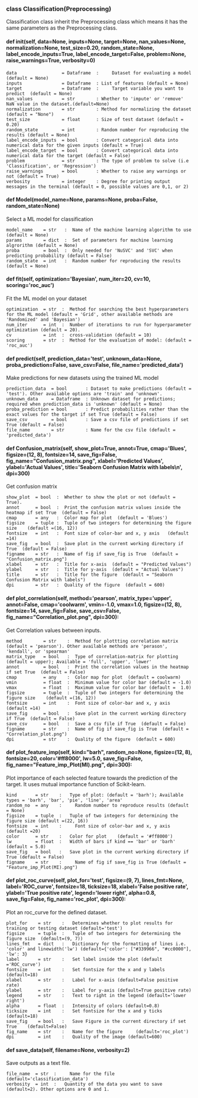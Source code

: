 ### class Classification(Preprocessing)

Classification class inherit the Preprocessing class which means it has the same parameters as the Preprocessing class.

#### def __init__(self, data=None, inputs=None, target=None, nan_values=None, normalization=None, test_size=0.20, random_state=None, label_encode_inputs=True, label_encode_target=False, problem=None, raise_warnings=True, verbosity=0)

````
data                 = Dataframe  : 	Dataset for evaluating a model  (default = None)
inputs               = Dataframe  :	List of features (default = None)
target               = Dataframe  : 	Target variable you want to predict  (default = None)
nan_values           = str        :	Whether to 'impute' or 'remove' NaN value in the dataset.(default=None)	
normalization        = str        :	Method for normalizing the dataset (default = "None")
test_size            = float      :	Size of test dataset (default = 0.20)
random_state         = int        :	Random number for reproducing the results (default = None)
label_encode_inputs  = bool       :	Convert categorical data into numerical data for the given inputs (default = True)
label_encode_target  = bool       :	Convert categorical data into numerical data for the target (default = False)
problem              = str        :	The type of problem to solve (i.e 'Classification', or 'Regression')
raise_warnings       = bool       :	Whether to raise any warnings or not (default = True)
verbosity            = integer    :	Degree for printing output messages in the terminal (default = 0, possible values are 0,1, or 2)

````


#### def Model(model_name=None, params=None, proba=False, random_state=None)

Select a ML model for classification

````
model_name    = str   :  Name of the machine learning algorithm to use (default = None)
params        = dict  :  Set of parameters for machine learning algrorithm (default = None)
proba         = bool  :  Only needed for 'NuSVC' and 'SVC' when predicting probability (default = False)
random_state  = int   :  Random number for reproducing the results (default = None)
````

#### def fit(self, optimization='Bayesian', num_iter=20, cv=10, scoring='roc_auc')

Fit the ML model on your dataset

````
optimization  = str  :	Method for searching the best hyperparameters for the ML model (default = 'Grid', other available methods are 'Randomized' and 'Bayesian')
num_iter      = int  :	Number of iterations to run for hyperparameter optimization (default = 20).
cv            = int  :	cross-validation (default = 10)
scoring       = str  :	Method for the evaluation of model: (default = 'roc_auc')
````

#### def predict(self, prediction_data='test', unknown_data=None, proba_prediction=False, save_csv=False, file_name='predicted_data')

Make predictions for new datasets using the trained ML model

````
prediction_data  = bool       :	Dataset to make predictions (default = 'test'). Other available options are 'train' and 'unknown'.
unknown_data     = Dataframe  :	Unknown dataset for predictions; required when prediction_data is 'unknown' (default = None)
proba_prediction = bool       :	Predict probabilities rather than the exact values for the target if set True (default = False)          
save_csv         = bool       :	Save a csv file of predictions if set True (default = False)
file_name        = str        :	Name for the csv file (default = 'predicted_data')
````

#### def Confusion_matrix(self, show_plot=True, annot=True, cmap='Blues', figsize=(12, 8), fontsize=14, save_fig=False, fig_name="Confusion_matrix.png", xlabel='Predicted Values', ylabel='Actual Values', title='Seaborn Confusion Matrix with labels\n', dpi=300)

Get confusion matrix

````
show_plot  = bool  :  Whether to show the plot or not (default = True).
annot      = bool  :  Print the confusion matrix values inside the heatmap if set True  (default = False)
cmap       = any   :  Color map for plot  (default = 'Blues')
figsize    = tuple :  Tuple of two integers for determining the figure size    (default =(16, 12))
fontsize   = int   :  Font size of color-bar and x, y axis   (default =14)
save_fig   = bool  :  Save plot in the current working directory if True  (default = False)
figname    = str   :  Name of fig if save_fig is True  (default = "Confusion_matrix.png")
xlabel     = str   :  Title for x-axis  (default = "Predicted Values")
ylabel     = str   :  Title for y-axis  (default = "Actual Values")
title      = str   :  Title for the figure  (default = "Seaborn Confusion Matrix with labels")
dpi        = str   :  Quality of the figure  (default = 600)
````

#### def plot_correlation(self, method='pearson', matrix_type='upper', annot=False, cmap='coolwarm', vmin=-1.0, vmax=1.0, figsize=(12, 8), fontsize=14, save_fig=False, save_csv=False, fig_name="Correlation_plot.png", dpi=300):

Get Correlation values between inputs.

````
method        = str    :  Method for plottting correlation matrix (default = 'pearson'). Other available methods are 'perason', 'kendall', or 'spearman'  
matrix_type   = bool   :  Type of correlation-matrix for plotting  (default = upper); Available = 'full', 'upper', 'lower'
annot         = bool   :  Print the correlation values in the heatmap if set True  (default = False)
cmap          = any    :  Color map for plot  (default = coolwarm)
vmin          = float  :  Minimum value for color bar (default = -1.0)
vmax          = float  :  Maximum value for color bar (default =  1.0)
figsize       = tuple  :  Tuple of two integers for determining the figure size    (default =(16, 12))
fontsize      = int    :  Font size of color-bar and x, y axis   (default =14)
save_fig      = bool   :  Save plot in the current working directory if True  (default = False)
save_csv      = bool   :  Save a csv file if True  (default = False)
figname       = str    :  Name of fig if save_fig is True  (default = "Correlation_plot.png")
dpi           = str    :  Quality of the figure  (default = 600)
````

#### def plot_feature_imp(self, kind="barh", random_no=None, figsize=(12, 8), fontsize=20, color='#ff8000', lw=5.0, save_fig=False, fig_name="Feature_imp_Plot(MI).png", dpi=300):

Plot importance of each selected feature towards the prediction of the target. It uses mutual importance function of Scikit-learn.

````
kind       = str    :   Type of plot: (default = 'barh'); Available types = 'barh', 'bar', 'pie', 'line', 'area'  
random_no  = any    :	  Random number to reproduce results (default = None)
figsize    = tuple  :   Tuple of two integers for determining the figure size (default =(22, 16))		 
fontsize   = int    :	  Font size of color-bar and x, y axis (default =20)
color      = str    :   Color for plot    (default = '#ff8000')	
lw         = float  :   Width of bars if kind == 'bar' or 'barh' (default = 5.0)
save_fig   = bool   :   Save plot in the current working directory if True (default = False)
figname    = str    :	  Name of fig if save_fig is True (default = "Feature_imp_Plot(MI).png")

````

#### def plot_roc_curve(self, plot_for='test', figsize=(9, 7), lines_fmt=None, label='ROC_curve', fontsize=18, ticksize=18, xlabel='False positive rate', ylabel='True positive rate', legend='lower right', alpha=0.8, save_fig=False, fig_name='roc_plot', dpi=300):

Plot an roc_curve for the defined dataset.

````
plot_for    = str    :   Determines whether to plot results for training or testing dataset (default='test')     
figsize     = tuple  : 	 Tuple of two integers for determining the figure size  (default=(9, 7))		 
lines_fmt   = dict   : 	 Dictionary for the formatting of lines i.e. 'color' and linewidth('lw') (default={'color': ["#339966", "#cc0000"], 'lw': 3}
label       = str    :	 Set label inside the plot (default ='ROC_curve')
fontsize    = int    : 	 Set fontsize for the x and y labels  (default=18)
xlabel      = str    :   Label for x-axis (default=False positive rate)
ylabel      = str    :   Label for y-axis (default=True positive rate)
legend      = str    :   Text to right in the legend (default='lower right')
alpha       = float  :   Intensity of colors (default=0.8)
ticksize    = int    :	 Set fontsize for the x and y ticks   (default=18)
save_fig    = bool   :   Save Figure in the current directory if set True    (default=False)
fig_name    = str    : 	 Name for the figure     (default='roc_plot')
dpi         = int    :   Quality of the image (default=600)

````

#### def save_data(self, filename=None, verbosity=2)

Save outputs as a text file.

````
file_name  = str  : 	Name for the file (default='classification_data')
verbosity  = int  :   Quantity of the data you want to save (default=2). Other options are 0 and 1.
````
